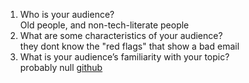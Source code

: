 1. Who is your audience?<br>
  Old people, and non-tech-literate people
2. What are some characteristics of your audience?<br>
  they dont know the "red flags" that show a bad email
3. What is your audience’s familiarity with your topic?<br>
  probably null
[github](https://github.com/Ghost35431/CodeHS-test-md/blob/main/1.13/1.13.3.md)

